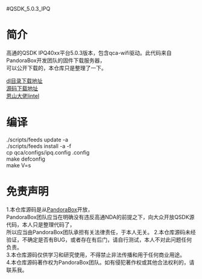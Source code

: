 #QSDK_5.0.3_IPQ

简介
=======================
高通的QSDK IPQ40xx平台5.0.3版本，包含qca-wifi驱动。此代码来自PandoraBox开发团队的固件下载服务器，  
可以公开下载的，本仓库只是整理了一下。  

[dl目录下载地址](https://downloads.pangubox.com/sources/)  
[源码下载地址](https://downloads.pangubox.com/lintel/qsdk-5.0.3.zip)  
[恩山大佬lintel](https://www.right.com.cn/forum/space-uid-37585.html)  

编译
=======================
./scripts/feeds update -a  
./scripts/feeds install -a -f  
cp qca/configs/ipq.config .config  
make defconfig  
make V=s  


免责声明
=======================
1.本仓库源码是从[PandoraBox](https://downloads.pangubox.com/lintel/qsdk-5.0.3.zip)开放，  
PandoraBox团队应当在明确没有违反高通NDA的前提之下，向大众开放QSDK源代码，本人只是整理代码了，  
所以应当由PandoraBox团队承担有关法律责任，于本人无关。
2.本仓库源码未经验证，不确定是否有BUG，或者存在有后门，请自行测试，本人不对此问题任何负责。  
3.本仓库源码仅供学习和研究使用，不得禁止非法传播和用于任何商业用途。  
4.本仓库源码著作权为PandoraBox团队。如有侵犯著作权或其他合法权利的，请联系我。  
